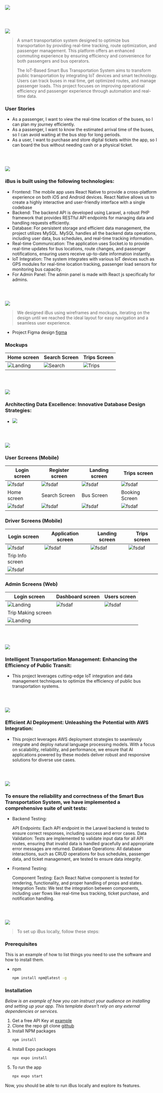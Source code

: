 <img src="./readme/title1.svg"/>

<br><br>

<!-- project philosophy -->
<img src="./readme/title2.svg"/>

> A smart transportation system designed to optimize bus transportation by providing real-time tracking, route optimization, and passenger management. This platform offers an enhanced commuting experience by ensuring efficiency and convenience for both passengers and bus operators.
>
> The IoT-Based Smart Bus Transportation System aims to transform public transportation by integrating IoT devices and smart technology. Users can track buses in real time, get optimized routes, and manage passenger loads. This project focuses on improving operational efficiency and passenger experience through automation and real-time data.

### User Stories
- As a passenger, I want to view the real-time location of the buses, so I can plan my journey efficiently.
- As a passenger, I want to know the estimated arrival time of the buses, so I can avoid waiting at the bus stop for long periods.
- As a user, I want to purchase and store digital tickets within the app, so I can board the bus without needing cash or a physical ticket.

<br><br>
<!-- Tech stack -->
<img src="./readme/title3.svg"/>

###  iBus is built using the following technologies:

- Frontend: The mobile app uses React Native to provide a cross-platform experience on both iOS and Android devices. React Native allows us to create a highly interactive and user-friendly interface with a single codebase
- Backend: The backend API is developed using Laravel, a robust PHP framework that provides RESTful API endpoints for managing data and handling requests efficiently.
- Database: For persistent storage and efficient data management, the project utilizes MySQL. MySQL handles all the backend data operations, including user data, bus schedules, and real-time tracking information.
- Real-time Communication: The application uses Socket.io to provide real-time updates for bus locations, route changes, and passenger notifications, ensuring users receive up-to-date information instantly.
- IoT Integration: The system integrates with various IoT devices such as GPS modules for real-time location tracking, passenger load sensors for monitoring bus capacity.
- For Admin Panel: The admin panel is made with React js specifically for admins.

<br><br>
<!-- UI UX -->
<img src="./readme/title4.svg"/>


> We designed iBus using wireframes and mockups, iterating on the design until we reached the ideal layout for easy navigation and a seamless user experience.

- Project Figma design [figma](https://www.figma.com/design/ipjDqjMgkYGaluOob6EjFh/iBus?node-id=0-1&t=0MmCr4qldXY9ofRe-1)


### Mockups
| Home screen  | Search Screen | Trips Screen |
| ---| ---| ---|
| ![Landing](./readme/demo/Home.png) | ![Search](./readme/demo/Search.png) | ![Trips](./readme/demo/Trips.png) |

<br><br>

<!-- Database Design -->
<img src="./readme/title5.svg"/>

###  Architecting Data Excellence: Innovative Database Design Strategies:

- <img src="./readme/demo/ERD.png"/>


<br><br>


<!-- Implementation -->
<img src="./readme/title6.svg"/>


### User Screens (Mobile)
| Login screen  | Register screen | Landing screen | Trips screen |
| ---| ---| ---| ---|
| ![fsdaf](./readme/demo/Login.png) | ![fsdaf](./readme/demo/Register.png) | ![fsdaf](./readme/demo/LandingPage.png) | ![fsdaf](./readme/demo/Trips.png) |
| Home screen  | Search Screen | Bus Screen | Booking Screen |
| ![fsdaf](./readme/demo/Home2.png) | ![fsdaf](./readme/demo/Search2.png) | ![fsdaf](https://placehold.co/900x1600) | ![fsdaf](https://placehold.co/900x1600) |



### Driver Screens (Mobile)
| Login screen  | Application screen | Landing screen | Trips screen |
| ---| ---| ---| ---|
| ![fsdaf](./readme/demo/DriverLogin.png) | ![fsdaf](./readme/demo/DriverForm.png) | ![fsdaf](./readme/demo/DriverLandingPage.png) | ![fsdaf](./readme/demo/DriverTrips.png) |
| Trip Info screen  | 
| ![fsdaf](./readme/demo/DriverTripInfo.png) |



### Admin Screens (Web)
| Login screen  | Dashboard screen |  Users screen |
| ---| ---| ---|
| ![Landing](./readme/demo/AdminLogin.png) | ![fsdaf](./readme/demo/AdminDashboard.png) | ![fsdaf](./readme/demo/Users.png) |
| Trip Making screen  |
| ![Landing](./readme/demo/AdminTripMaking.png) |

<br><br>


<!-- Prompt Engineering -->
<img src="./readme/title7.svg"/>

###  Intelligent Transportation Management: Enhancing the Efficiency of Public Transit:

- This project leverages cutting-edge IoT integration and data management techniques to optimize the efficiency of public bus transportation systems.

<br><br>

<!-- AWS Deployment -->
<img src="./readme/title8.svg"/>

###  Efficient AI Deployment: Unleashing the Potential with AWS Integration:

- This project leverages AWS deployment strategies to seamlessly integrate and deploy natural language processing models. With a focus on scalability, reliability, and performance, we ensure that AI applications powered by these models deliver robust and responsive solutions for diverse use cases.

<br><br>

<!-- Unit Testing -->
<img src="./readme/title9.svg"/>

###  To ensure the reliability and correctness of the Smart Bus Transportation System, we have implemented a comprehensive suite of unit tests:

- Backend Testing:

    API Endpoints: Each API endpoint in the Laravel backend is tested to ensure correct responses, including success and error cases.
    Data Validation: Tests are implemented to validate input data for all API routes, ensuring that invalid data is handled gracefully and appropriate error messages are returned.
    Database Operations: All database interactions, such as CRUD operations for bus schedules, passenger data, and ticket management, are tested to ensure data integrity.
- Frontend Testing:

    Component Testing: Each React Native component is tested for rendering, functionality, and proper handling of props and states.
    Integration Tests: We test the integration between components, including user flows like real-time bus tracking, ticket purchase, and notification handling.

<br><br>


<!-- How to run -->
<img src="./readme/title10.svg"/>

> To set up iBus locally, follow these steps:

### Prerequisites

This is an example of how to list things you need to use the software and how to install them.
* npm
  ```sh
  npm install npm@latest -g
  ```

### Installation

_Below is an example of how you can instruct your audience on installing and setting up your app. This template doesn't rely on any external dependencies or services._

1. Get a free API Key at [example](https://example.com)
2. Clone the repo
   git clone [github](https://github.com/your_username_/Project-Name.git)
3. Install NPM packages
   ```sh
   npm install
   ```
4. Install Expo packages
   ```sh
   npx expo install
   ```
5. To run the app
   ```sh
   npx expo start
   ```

Now, you should be able to run iBus locally and explore its features.